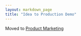 ```yaml
---
layout: markdown_page
title: "Idea to Production Demo"
---
```


Moved to [Product Marketing](/handbook/marketing/strategic-marketing/demo/)
